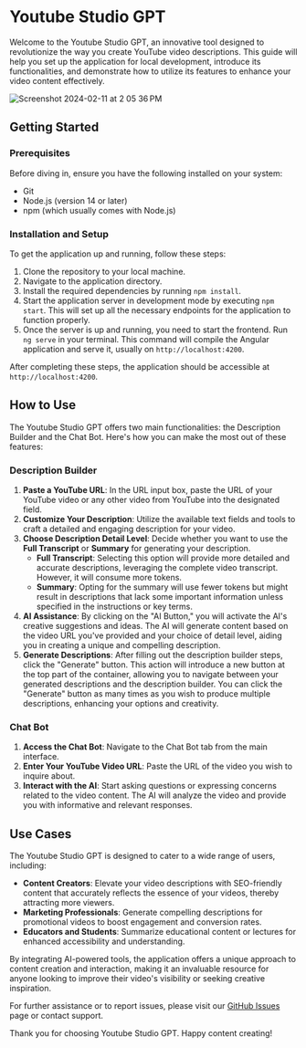 # Youtube Studio GPT

Welcome to the Youtube Studio GPT, an innovative tool designed to revolutionize the way you create YouTube video descriptions. This guide will help you set up the application for local development, introduce its functionalities, and demonstrate how to utilize its features to enhance your video content effectively.

![Screenshot 2024-02-11 at 2 05 36 PM](https://github.com/rthomas24/YoutubeStudio-GPT/assets/44555719/87a27b00-a975-41f2-9a47-5e152a1e58a0)


## Getting Started

### Prerequisites

Before diving in, ensure you have the following installed on your system:
- Git
- Node.js (version 14 or later)
- npm (which usually comes with Node.js)
### Installation and Setup

To get the application up and running, follow these steps:

1. Clone the repository to your local machine.
2. Navigate to the application directory.
3. Install the required dependencies by running `npm install`.
4. Start the application server in development mode by executing `npm start`. This will set up all the necessary endpoints for the application to function properly.
5. Once the server is up and running, you need to start the frontend. Run `ng serve` in your terminal. This command will compile the Angular application and serve it, usually on `http://localhost:4200`.

After completing these steps, the application should be accessible at `http://localhost:4200`.

## How to Use

The Youtube Studio GPT offers two main functionalities: the Description Builder and the Chat Bot. Here's how you can make the most out of these features:

### Description Builder

1. **Paste a YouTube URL**: In the URL input box, paste the URL of your YouTube video or any other video from YouTube into the designated field.
2. **Customize Your Description**: Utilize the available text fields and tools to craft a detailed and engaging description for your video.
3. **Choose Description Detail Level**: Decide whether you want to use the **Full Transcript** or **Summary** for generating your description.
   - **Full Transcript**: Selecting this option will provide more detailed and accurate descriptions, leveraging the complete video transcript. However, it will consume more tokens.
   - **Summary**: Opting for the summary will use fewer tokens but might result in descriptions that lack some important information unless specified in the instructions or key terms.
4. **AI Assistance**: By clicking on the "AI Button," you will activate the AI's creative suggestions and ideas. The AI will generate content based on the video URL you've provided and your choice of detail level, aiding you in creating a unique and compelling description.
5. **Generate Descriptions**: After filling out the description builder steps, click the "Generate" button. This action will introduce a new button at the top part of the container, allowing you to navigate between your generated descriptions and the description builder. You can click the "Generate" button as many times as you wish to produce multiple descriptions, enhancing your options and creativity.

### Chat Bot

1. **Access the Chat Bot**: Navigate to the Chat Bot tab from the main interface.
2. **Enter Your YouTube Video URL**: Paste the URL of the video you wish to inquire about.
3. **Interact with the AI**: Start asking questions or expressing concerns related to the video content. The AI will analyze the video and provide you with informative and relevant responses.

## Use Cases

The Youtube Studio GPT is designed to cater to a wide range of users, including:

- **Content Creators**: Elevate your video descriptions with SEO-friendly content that accurately reflects the essence of your videos, thereby attracting more viewers.
- **Marketing Professionals**: Generate compelling descriptions for promotional videos to boost engagement and conversion rates.
- **Educators and Students**: Summarize educational content or lectures for enhanced accessibility and understanding.

By integrating AI-powered tools, the application offers a unique approach to content creation and interaction, making it an invaluable resource for anyone looking to improve their video's visibility or seeking creative inspiration.

For further assistance or to report issues, please visit our [GitHub Issues](https://github.com/rthomas24/YoutubeStudio-GPT/issues) page or contact support.

Thank you for choosing Youtube Studio GPT. Happy content creating!
